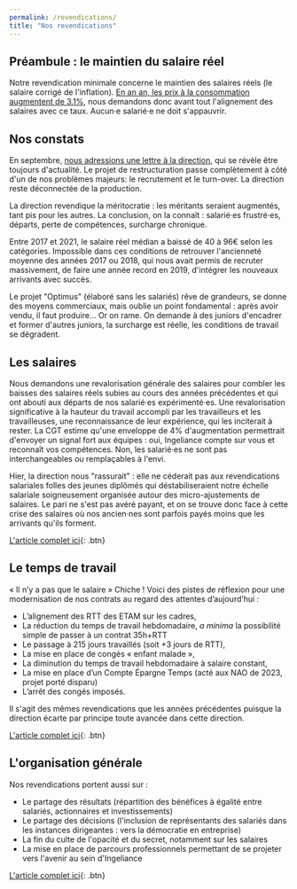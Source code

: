 ```yaml
---
permalink: /revendications/
title: "Nos revendications"
---
```


## Préambule : le maintien du salaire réel

Notre revendication minimale concerne le maintien des salaires réels (le salaire corrigé de l'inflation). [En an an, les prix à la consommation augmentent de 3.1%](https://www.insee.fr/fr/statistiques/7766498), nous demandons donc avant tout l'alignement des salaires avec ce taux. Aucun·e salarié·e ne doit s'appauvrir.


## Nos constats

En septembre, [nous adressions une lettre à la direction](/communication/Lettre/), qui se révèle être toujours d'actualité. Le projet de restructuration passe complètement à côté d'un de nos problèmes majeurs: le recrutement et le turn-over. La direction reste déconnectée de la production.

La direction revendique la méritocratie&nbsp;: les méritants seraient augmentés, tant pis pour les autres. La conclusion, on la connaît&nbsp;: salarié·es frustré·es, départs, perte de compétences, surcharge chronique.

Entre 2017 et 2021, le salaire réel médian a baissé de 40 à 96€ selon les catégories. Impossible dans ces conditions de retrouver l'ancienneté moyenne des années 2017 ou 2018, qui nous avait permis de recruter massivement, de faire une année record en 2019, d'intégrer les nouveaux arrivants avec succès.

Le projet "Optimus" (élaboré sans les salariés) rêve de grandeurs, se donne des moyens commerciaux, mais oublie un point fondamental&nbsp;: après avoir vendu, il faut produire... Or on rame. On demande à des juniors d'encadrer et former d'autres juniors, la surcharge est réelle, les conditions de travail se dégradent.

## Les salaires

Nous demandons une revalorisation générale des salaires pour combler les baisses des salaires réels subies au cours des années précédentes et qui ont abouti aux départs de nos salarié·es expérimenté·es. Une revalorisation significative à la hauteur du travail accompli par les travailleurs et les travailleuses, une reconnaissance de leur expérience, qui les inciterait à rester. La CGT estime qu'une enveloppe de 4% d'augmentation permettrait d'envoyer un signal fort aux équipes&nbsp;: oui, Ingeliance compte sur vous et reconnaît vos compétences. Non, les salarié·es ne sont pas interchangeables ou remplaçables à l'envi.

Hier, la direction nous "rassurait"&nbsp;: elle ne céderait pas aux revendications salariales folles des jeunes diplômés qui déstabiliseraient notre échelle salariale soigneusement organisée autour des micro-ajustements de salaires. Le pari ne s'est pas avéré payant, et on se trouve donc face à cette crise des salaires où nos ancien·nes sont parfois payés moins que les arrivants qu'ils forment.

[L'article complet ici](/salaires/){: .btn}

## Le temps de travail

« Il n’y a pas que le salaire » Chiche ! Voici des pistes de réflexion pour une modernisation de nos contrats au regard des attentes d’aujourd’hui&nbsp;:
- L’alignement des RTT des ETAM sur les cadres,
- La réduction du temps de travail hebdomadaire, _a minima_ la possibilité simple de passer à un contrat 35h+RTT
- Le passage à 215 jours travaillés (soit +3 jours de RTT),
- La mise en place de congés « enfant malade »,
- La diminution du temps de travail hebdomadaire à salaire constant,
- La mise en place d’un Compte Épargne Temps (acté aux NAO de 2023, projet porté disparu)
- L’arrêt des congés imposés.

Il s'agit des mêmes revendications que les années précédentes puisque la direction écarte par principe toute avancée dans cette direction.

[L'article complet ici](/temps_travail/){: .btn}

## L'organisation générale

Nos revendications portent aussi sur :
- Le partage des résultats (répartition des bénéfices à égalité entre salariés, actionnaires et investissements)
- Le partage des décisions (l'inclusion de représentants des salariés dans les instances dirigeantes : vers la démocratie en entreprise)
- La fin du culte de l'opacité et du secret, notamment sur les salaires
- La mise en place de parcours professionnels permettant de se projeter vers l'avenir au sein d'Ingeliance

[L'article complet ici](/partage/){: .btn}
